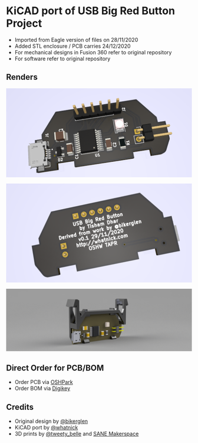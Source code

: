 # KiCAD port of USB Big Red Button Project
- Imported from Eagle version of files on 28/11/2020
- Added STL enclosure / PCB carries 24/12/2020
- For mechanical designs in Fusion 360 refer to original repository
- For software refer to original repository

## Renders

![PCB Front](doc/USB_Big_Red_Front.png)

![PCB Back](doc/USB_Big_Red_Back.png)

![PCB in Carrier](doc/PCB_with_contact_block.png)

## Direct Order for PCB/BOM

- Order PCB via [OSHPark](https://oshpark.com/shared_projects/303OZMds)
- Order BOM via [Digikey](https://digikey.com.au/short/z10044)

## Credits

- Original design by [@bikerglen](https://twitter.com/bikerglen)
- KiCAD port by [@whatnick](https://twitter.com/whatnick)
- 3D prints by [@tweety_belle](https://twitter.com/tweety_belle) and [SANE Makerspace](http://www.sanemakerspace.com/)
